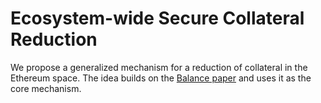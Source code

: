 # Ecosystem-wide Secure Collateral Reduction

We propose a generalized mechanism for a reduction of collateral in the Ethereum space. The idea builds on the [Balance paper](https://eprint.iacr.org/2019/675.pdf) and uses it as the core mechanism. 
